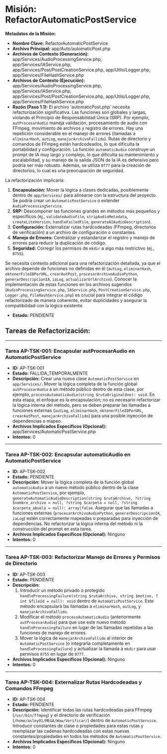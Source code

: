 # Misión: RefactorAutomaticPostService

**Metadatos de la Misión:**
- **Nombre Clave:** RefactorAutomaticPostService
- **Archivo Principal:** app/Auto/automaticPost.php
- **Archivos de Contexto (Generación):** app/Services/AudioProcessingService.php, app/Services/IAService.php, app/Services/Post/PostCreationService.php, app/Utils/Logger.php, app/Services/FileHashService.php
- **Archivos de Contexto (Ejecución):** app/Services/AudioProcessingService.php, app/Services/IAService.php, app/Services/Post/PostCreationService.php, app/Utils/Logger.php, app/Services/FileHashService.php
- **Razón (Paso 1.1):** El archivo 'automaticPost.php' necesita refactorización significativa. Las funciones son globales y largas, violando el Principio de Responsabilidad Única (SRP). Por ejemplo, `autProcesarAudio` maneja validación, procesamiento de audio con FFmpeg, movimiento de archivos y registro de errores. Hay una repetición considerable en el manejo de errores (llamadas a `eliminarHash`, `autLog`, `manejarArchivoFallido`). Rutas de directorio y comandos de FFmpeg están hardcodeados, lo que dificulta la portabilidad y configuración. La función `automaticAudio` construye un prompt de IA muy largo y complejo, lo que dificulta su mantenimiento y escalabilidad, y su manejo de la salida JSON de la IA es defensivo pero podría ser más robusto. Además, se utiliza `0777` para la creación de directorios, lo cual es una preocupación de seguridad. 

La refactorización implicaría: 
1.  **Encapsulación:** Mover la lógica a clases dedicadas, posiblemente dentro de `app/Services/` para alinearse con la estructura del proyecto. Se podría crear un `AutomaticPostService` o extender `AudioProcessingService`. 
2.  **SRP:** Descomponer las funciones grandes en métodos más pequeños y específicos (ej., `validateAudioFile`, `stripAudioMetadata`, `createLiteVersion`, `handleFailedFile`, `generateAIAudioDescription`). 
3.  **Configuración:** Externalizar rutas hardcodeadas (FFmpeg, directorios de verificación) a un archivo de configuración o constantes. 
4.  **Manejo de Errores:** Centralizar y estandarizar el registro y manejo de errores para reducir la duplicación de código. 
5.  **Seguridad:** Corregir los permisos de `mkdir` a algo más restrictivo (ej., `0755`).

Se necesita contexto adicional para una refactorización detallada, ya que el archivo depende de funciones no definidas en él (`autLog`, `eliminarHash`, `obtenerFileIDPorURL`, `crearAutPost`, `procesarArchivoAudioPython`, `generarDescripcionIA`, `iaLog`, `actualizarUrlArchivo`). Conocer la implementación de estas funciones en los archivos sugeridos (`AudioProcessingService.php`, `IAService.php`, `PostCreationService.php`, `Logger.php`, `FileHashService.php`) es crucial para integrar el código refactorizado de manera coherente, evitar duplicidades y asegurar la compatibilidad con la lógica existente.
- **Estado:** PENDIENTE

## Tareas de Refactorización:
---
### Tarea AP-TSK-001: Encapsular autProcesarAudio en AutomaticPostService
- **ID:** AP-TSK-001
- **Estado:** FALLIDA_TEMPORALMENTE
- **Descripción:** Crear una nueva clase `AutomaticPostService` en `app/Services/`. Mover la lógica completa de la función global `autProcesarAudio` a un método público dentro de esta clase, por ejemplo, `processAutomaticAudio(string $rutaOriginalOne): void`. En esta etapa, el enfoque es la encapsulación; no es necesario refactorizar la lógica interna del método, pero se deben preparar las llamadas a funciones externas (`autLog`, `eliminarHash`, `obtenerFileIDPorURL`, `crearAutPost`, `manejarArchivoFallido`) para una posible inyección de dependencias o mapeo.
- **Archivos Implicados Específicos (Opcional):** app/Services/AutomaticPostService.php
- **Intentos:** 0
---
### Tarea AP-TSK-002: Encapsular automaticAudio en AutomaticPostService
- **ID:** AP-TSK-002
- **Estado:** PENDIENTE
- **Descripción:** Mover la lógica completa de la función global `automaticAudio` a un nuevo método público dentro de la clase `AutomaticPostService`, por ejemplo, `generateAutomaticAudioDescription(string $rutaArchivo, ?string $nombre_archivo = null, ?string $carpeta = null, ?string $carpeta_abuela = null): array|false`. Asegurar que las llamadas a funciones externas (`procesarArchivoAudioPython`, `generarDescripcionIA`, `iaLog`) estén correctamente mapeadas o preparadas para inyección de dependencias. No refactorizar la lógica interna del método ni la construcción del prompt en esta tarea.
- **Archivos Implicados Específicos (Opcional):** Ninguno
- **Intentos:** 0
---
### Tarea AP-TSK-003: Refactorizar Manejo de Errores y Permisos de Directorio
- **ID:** AP-TSK-003
- **Estado:** PENDIENTE
- **Descripción:** 
  1.  Introducir un método privado o protegido `handleProcessingFailure(string $rutaArchivo, string $motivo, ?int $fileId = null): void` dentro de `AutomaticPostService`. Este método encapsulará las llamadas a `eliminarHash`, `autLog`, y `manejarArchivoFallido`.
  2.  Modificar el método `processAutomaticAudio` (anteriormente `autProcesarAudio`) para que use este nuevo método `handleProcessingFailure` en lugar de las llamadas repetidas a las funciones de manejo de errores.
  3.  Mover la lógica de `manejarArchivoFallido` al interior de `AutomaticPostService` (o integrarla completamente en `handleProcessingFailure`) y actualizar la llamada a `mkdir` para usar permisos `0755` en lugar de `0777`.
- **Archivos Implicados Específicos (Opcional):** Ninguno
- **Intentos:** 0
---
### Tarea AP-TSK-004: Externalizar Rutas Hardcodeadas y Comandos FFmpeg
- **ID:** AP-TSK-004
- **Estado:** PENDIENTE
- **Descripción:** Identificar todas las rutas hardcodeadas para FFmpeg (`/usr/bin/ffmpeg`) y el directorio de verificación (`/home/asley01/MEGA/Waw/Verificar/`) dentro de `AutomaticPostService`. Introducir constantes de clase o propiedades para estas rutas y reemplazar las cadenas hardcodeadas con estas nuevas constantes/propiedades en todos los métodos de `AutomaticPostService`.
- **Archivos Implicados Específicos (Opcional):** Ninguno
- **Intentos:** 0